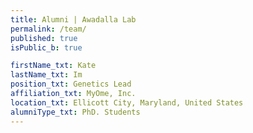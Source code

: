 ```yaml
---
title: Alumni | Awadalla Lab
permalink: /team/
published: true
isPublic_b: true

firstName_txt: Kate
lastName_txt: Im
position_txt: Genetics Lead
affiliation_txt: MyOme, Inc.
location_txt: Ellicott City, Maryland, United States
alumniType_txt: PhD. Students
---
```

